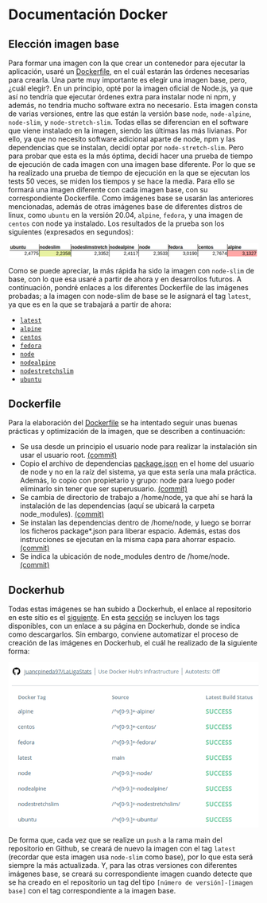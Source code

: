 # Documentación Docker

## Elección imagen base
Para formar una imagen con la que crear un contenedor para ejecutar la aplicación, usaré un [Dockerfile](../Dockerfile), en el cuál estarán las órdenes necesarias para crearla. Una parte muy importante es elegir una imagen base, pero, ¿cuál elegir?.
En un principio, opté por la imagen oficial de Node.js, ya que así no tendría que ejecutar órdenes extra para instalar node ni npm, y además, no tendria mucho software extra no necesario. Esta imagen consta de varias versiones, entre las que están la versión base `node`, `node-alpine`, `node-slim`, y `node-stretch-slim`. Todas ellas se diferencian en el software que viene instalado en la imagen, siendo las últimas las más livianas. Por ello, ya que no necesito software adicional aparte de node, npm y las dependencias que se instalan, decidí optar por `node-stretch-slim`. Pero para probar que esta es la más óptima, decidí hacer una prueba de tiempo de ejecución de cada imagen con una imagen base diferente. Por lo que se ha realizado una prueba de tiempo de ejecución en la que se ejecutan los tests 50 veces, se miden los tiempos y se hace la media. Para ello se formará una imagen diferente con cada imagen base, con su correspondiente Dockerfile. Como imágenes base se usarán las anteriores mencionadas, además de otras imágenes base de diferentes distros de linux, como `ubuntu` en la versión 20.04, `alpine`, `fedora`, y una imagen de `centos` con node ya instalado. Los resultados de la prueba son los siguientes (expresados en segundos):

![comparacion_tiempos](img/comparacion_tiempos.png)

Como se puede apreciar, la más rápida ha sido la imagen con `node-slim` de base, con lo que esa usaré a partir de ahora y en desarrollos futuros. A continuación, pondré enlaces a los diferentes Dockerfile de las imágenes probadas; a la imagen con node-slim de base se le asignará el tag `latest`, ya que es en la que se trabajará a partir de ahora:
- [`latest`](https://github.com/juancpineda97/LaLigaStats/blob/main/Dockerfile)
- [`alpine`](https://github.com/juancpineda97/LaLigaStats/blob/ced1d26ba574568d3c7129427bab49872a942b11/Dockerfile)
- [`centos`](https://github.com/juancpineda97/LaLigaStats/blob/07fc7a1f92709d1c4408e06950d8d8c1059c9e80/Dockerfile)
- [`fedora`](https://github.com/juancpineda97/LaLigaStats/blob/df4c4cdae483b4cf6248bf7623fdc894b13a4479/Dockerfile)
- [`node`](https://github.com/juancpineda97/LaLigaStats/blob/2bfc00fee509604f5c23086beeb27c17e95bc7d4/Dockerfile)
- [`nodealpine`](https://github.com/juancpineda97/LaLigaStats/blob/0043bf76556c0f9767925a659277e45aac15b21c/Dockerfile)
- [`nodestretchslim`](https://github.com/juancpineda97/LaLigaStats/blob/da79adcf3e205e82a98da060632e996df47b38e8/Dockerfile)
- [`ubuntu`](https://github.com/juancpineda97/LaLigaStats/blob/335444a31149f52765640c1454a206af62e6f407/Dockerfile)


## Dockerfile

Para la elaboración del [Dockerfile](../Dockerfile) se ha intentado seguir unas buenas prácticas y optimización de la imagen, que se describen a continuación:
- Se usa desde un principio el usuario node para realizar la instalación sin usar el usuario root. [(commit)](https://github.com/juancpineda97/LaLigaStats/commit/b0c118f4d2f603d0d0cd17f52462e179c2c61f50)
- Copio el archivo de dependencias [package.json](../package.json) en el home del usuario de node y no en la raíz del sistema, ya que esta sería una mala práctica. Además, lo copio con propietario y grupo: node para luego poder eliminarlo sin tener que ser superusuario. [(commit)](https://github.com/juancpineda97/LaLigaStats/commit/1fa471ebb3b21d61534493fd25dff11bc01996a8)
- Se cambia de directorio de trabajo a /home/node, ya que ahí se hará la instalación de las dependencias (aquí se ubicará la carpeta node_modules). [(commit)](https://github.com/juancpineda97/LaLigaStats/commit/611a1694d3de190cac6c1cbc778cf3db814e570b)
- Se instalan las dependencias dentro de /home/node, y luego se borrar los ficheros package*.json para liberar espacio. Además, estas dos instrucciones se ejecutan en la misma capa para ahorrar espacio. [(commit)](https://github.com/juancpineda97/LaLigaStats/commit/a05f085a3baa79fb4df4bcef1eb68a3db8eac665)
- Se indica la ubicación de node_modules dentro de /home/node. [(commit)](https://github.com/juancpineda97/LaLigaStats/commit/5f07a229815faae8b6de5e0a50f9e13faafaa909)

## Dockerhub
Todas estas imágenes se han subido a Dockerhub, el enlace al repositorio en este sitio es el [siguiente](https://hub.docker.com/repository/docker/juancpineda97/laligastats). En esta [sección](https://github.com/juancpineda97/LaLigaStats#tags-disponibles) se incluyen los tags disponibles, con un enlace a su página en Dockerhub, donde se indica como descargarlos. Sin embargo, conviene automatizar el proceso de creación de las imágenes en Dockerhub, el cuál he realizado de la siguiente forma:

![automatizacion_docker](img/automatizacion_dockerfile.png)

De forma que, cada vez que se realize un `push` a la rama main del repositorio en Github, se creará de nuevo la imagen con el tag `latest` (recordar que esta imagen usa `node-slim` como base), por lo que esta será siempre la más actualizada. Y, para las otras versiones con diferentes imágenes base, se creará su correspondiente imagen cuando detecte que se ha creado en el repositorio un tag del tipo `[número de versión]-[imagen base]` con el tag correspondiente a la imagen base.